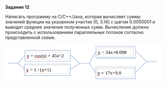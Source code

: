 **Задание 12**

Написать программу на C/C++/Java, которая вычисляет сумму значений функции на указанном участке [0, 3.14] с шагом 0.0000001 и выводит среднее значение полученных сумм. Вычисление должно происходить с использованием параллельных потоков согласно представленной схеме.

![img.png](img.png)